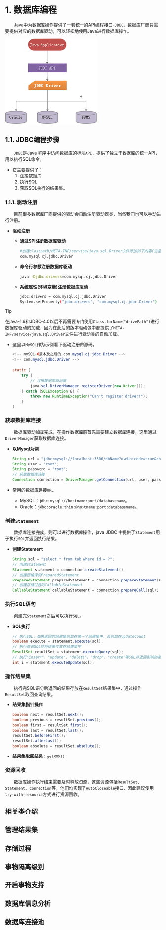  # 1. 数据库编程
&emsp;&emsp;Java中为数据库操作提供了一套统一的API编程接口-`JDBC`，数据库厂商只需要提供对应的数据库驱动，可以轻松地使用Java进行数据库操作。

![java-jdbc-connect][java-jdbc-connect]

## 1.1. JDBC编程步骤
&emsp;&emsp;`JDBC`是Java 程序中访问数据库的标准`API`，提供了独立于数据库的统一API，用以执行SQL命令。
- 它主要提供了：
    1. 连接数据库
    2. 执行SQL
    3. 获取SQL执行的结果集。

### 1.1.1. 驱动注册
&emsp;&emsp;目前很多数据库厂商提供的驱动会自动注册驱动器类，当然我们也可以手动进行注册。

- **驱动注册**
    - **通过SPI注册数据库驱动**
        ``` bash
        #创建classpath/META-INF/service/java.sql.Driver文件添加如下内容(这里使用的是mysql,可以指定对应的数据库驱动器路径)
        com.mysql.cj.jdbc.Driver
        ```

    - **命令行参数注册数据库驱动**
        ``` bash
        java -Djdbc.drivers=com.mysql.cj.jdbc.Driver
        ```

    - **系统属性(环境变量)注册数据库驱动**
        ``` bash
        jdbc.drivers = com.mysql.cj.jdbc.Driver
        System.setProperty("jdbc.drivers", "com.mysql.cj.jdbc.Driver")
        ```

> [!TIP]
> 在java-1.6和JDBC-4.0以后不再需要专门使用`Class.forName("drivePath")`进行数据库驱动的加载，因为在此后的版本驱动包中都提供了`META-INF/service/java.sql.Driver`文件进行驱动类的自动加载。

- 这里以`MySQL`作为示例看下驱动注册的源码。
    ``` java
    <!-- mySQL-6版本及之后的 com.mysql.cj.jdbc.Driver -->
    <!-- com.mysql.jdbc.Driver -->

    static {
        try {
            // 注册数据库驱动器
            java.sql.DriverManager.registerDriver(new Driver());
        } catch (SQLException E) {
            throw new RuntimeException("Can't register driver!");
        }
    }
    ```

### 获取数据库连接
&emsp;&emsp;数据库驱动加载完成，在操作数据库前首先需要建立数据库连接，这里通过`DriverManager`获取数据库连接。

- **以Mysql为例**
    ``` java
    String url = "jdbc:mysql://localhost:3306/dbName?useUnicode=true&characterEncoding=utf8&zeroDateTimeBehavior=convertToNull&useSSL=true&serverTimezone=GMT%2B8";
    String user = "root";
    String password = "root";
    // 获取数据库连接
    Connection connection = DriverManager.getConnection(url, user, password);
    ```

- 常用的数据库连接`URL`
    - MySQL：`jdbc:mysql://hostname:port/databasename`。
    - Oracle：`jdbc:oracle:thin:@hostname:port:databasename`。
    
### 创建`Statement`
&emsp;&emsp;数据库连接完成，则可以进行数据库操作，java JDBC 中提供了`Statement`用于执行`SQL`并返回执行结果。

- **创建Statement**
    ``` java
    String sql = "select * from tab where id = ?";
    // 创建Statement
    Statement statement = connection.createStatement();
    // 创建预编译的PreparedStatement
    PreparedStatement preparedStatement = connection.prepareStatement(sql);
    // 创建存储过程的CallableStatement
    CallableStatement callableStatement = connection.prepareCall(sql);
    ```

### 执行SQL语句
&emsp;&emsp;创建完`Statement`之后可以执行`SQL`。

- **SQL执行**
    ``` java
    // 执行SQL，如果返回的结果集则放在第一个结果集中，否则放在updateCount
    boolean execute = statement.execute(sql);
    // 执行查询SQL并将结果存放在结果集中
    ResultSet resultSet = statement.executeQuery(sql);
    // 执行"insert"、"update"、"delete"、"drop"、"create"等SQL并返回影响的条数
    int i = statement.executeUpdate(sql);
    ```

### 操作结果集
&emsp;&emsp;执行完SQL语句后返回的结果存放在`ResultSet`结果集中，通过操作`ResultSet`取回查询结果。

- **结果集指针操作**
    ``` java
    boolean next = resultSet.next();
    boolean previous = resultSet.previous();
    boolean first = resultSet.first();
    boolean last = resultSet.last();
    resultSet.beforeFirst();
    resultSet.afterLast();
    boolean absolute = resultSet.absolute();
    ```
- **结果集取回结果**：`getXXX()`

### 资源回收
&emsp;&emsp;数据库操作执行结束需要及时释放资源，这些资源包括`ResultSet`、`Statement`、`Connection`等，他们均实现了`AutoCloseable`接口，因此建议使用`try-with-resource`方式进行资源回收。
    

## 相关类介绍

## 管理结果集

## 存储过程

## 事物隔离级别

## 开启事物支持

## 数据库信息分析

## 数据库连接池



<!-- 资源链接 -->

[java-jdbc-connect]:  /docs/assets/images/basic/java-jdbc-connect.png 'JDBC'